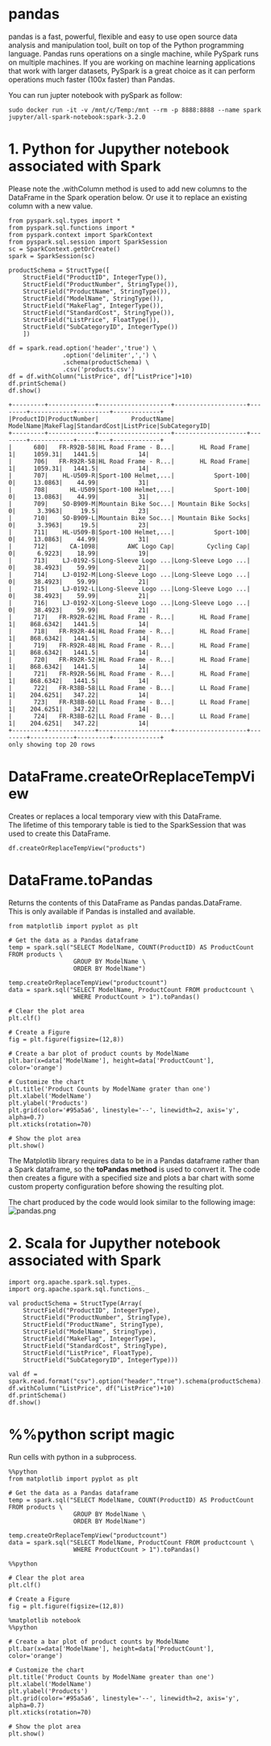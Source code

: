 # pandas
pandas is a fast, powerful, flexible and easy to use open source data analysis and manipulation tool, built on top of the Python programming language. Pandas runs operations on a single machine, while PySpark runs on multiple machines. If you are working on machine learning applications that work with larger datasets, PySpark is a great choice as it can perform operations much faster (100x faster) than Pandas.

You can run jupter notebook with pySpark as follow:
```
sudo docker run -it -v /mnt/c/Temp:/mnt --rm -p 8888:8888 --name spark jupyter/all-spark-notebook:spark-3.2.0
```

# 1. Python for Jupyther notebook associated with Spark
Please note the .withColumn method is used to add new columns to the DataFrame in the Spark operation below. Or use it to replace an existing column with a new value.
```
from pyspark.sql.types import *
from pyspark.sql.functions import *
from pyspark.context import SparkContext
from pyspark.sql.session import SparkSession
sc = SparkContext.getOrCreate()
spark = SparkSession(sc)

productSchema = StructType([
    StructField("ProductID", IntegerType()),
    StructField("ProductNumber", StringType()),
    StructField("ProductName", StringType()),
    StructField("ModelName", StringType()),
    StructField("MakeFlag", IntegerType()),
    StructField("StandardCost", StringType()),
    StructField("ListPrice", FloatType()),
    StructField("SubCategoryID", IntegerType())
    ])

df = spark.read.option('header','true') \
               .option('delimiter',',') \
               .schema(productSchema) \
               .csv('products.csv')
df = df.withColumn("ListPrice", df["ListPrice"]+10)
df.printSchema()
df.show()
```
```
+---------+-------------+--------------------+--------------------+--------+------------+---------+-------------+
|ProductID|ProductNumber|         ProductName|           ModelName|MakeFlag|StandardCost|ListPrice|SubCategoryID|
+---------+-------------+--------------------+--------------------+--------+------------+---------+-------------+
|      680|   FR-R92B-58|HL Road Frame - B...|       HL Road Frame|       1|     1059.31|   1441.5|           14|
|      706|   FR-R92R-58|HL Road Frame - R...|       HL Road Frame|       1|     1059.31|   1441.5|           14|
|      707|    HL-U509-R|Sport-100 Helmet,...|           Sport-100|       0|     13.0863|    44.99|           31|
|      708|      HL-U509|Sport-100 Helmet,...|           Sport-100|       0|     13.0863|    44.99|           31|
|      709|    SO-B909-M|Mountain Bike Soc...| Mountain Bike Socks|       0|      3.3963|     19.5|           23|
|      710|    SO-B909-L|Mountain Bike Soc...| Mountain Bike Socks|       0|      3.3963|     19.5|           23|
|      711|    HL-U509-B|Sport-100 Helmet,...|           Sport-100|       0|     13.0863|    44.99|           31|
|      712|      CA-1098|        AWC Logo Cap|         Cycling Cap|       0|      6.9223|    18.99|           19|
|      713|    LJ-0192-S|Long-Sleeve Logo ...|Long-Sleeve Logo ...|       0|     38.4923|    59.99|           21|
|      714|    LJ-0192-M|Long-Sleeve Logo ...|Long-Sleeve Logo ...|       0|     38.4923|    59.99|           21|
|      715|    LJ-0192-L|Long-Sleeve Logo ...|Long-Sleeve Logo ...|       0|     38.4923|    59.99|           21|
|      716|    LJ-0192-X|Long-Sleeve Logo ...|Long-Sleeve Logo ...|       0|     38.4923|    59.99|           21|
|      717|   FR-R92R-62|HL Road Frame - R...|       HL Road Frame|       1|    868.6342|   1441.5|           14|
|      718|   FR-R92R-44|HL Road Frame - R...|       HL Road Frame|       1|    868.6342|   1441.5|           14|
|      719|   FR-R92R-48|HL Road Frame - R...|       HL Road Frame|       1|    868.6342|   1441.5|           14|
|      720|   FR-R92R-52|HL Road Frame - R...|       HL Road Frame|       1|    868.6342|   1441.5|           14|
|      721|   FR-R92R-56|HL Road Frame - R...|       HL Road Frame|       1|    868.6342|   1441.5|           14|
|      722|   FR-R38B-58|LL Road Frame - B...|       LL Road Frame|       1|    204.6251|   347.22|           14|
|      723|   FR-R38B-60|LL Road Frame - B...|       LL Road Frame|       1|    204.6251|   347.22|           14|
|      724|   FR-R38B-62|LL Road Frame - B...|       LL Road Frame|       1|    204.6251|   347.22|           14|
+---------+-------------+--------------------+--------------------+--------+------------+---------+-------------+
only showing top 20 rows
```
# DataFrame.createOrReplaceTempView
Creates or replaces a local temporary view with this DataFrame.<br>
The lifetime of this temporary table is tied to the SparkSession that was used to create this DataFrame.
```
df.createOrReplaceTempView("products")
```
# DataFrame.toPandas
Returns the contents of this DataFrame as Pandas pandas.DataFrame.<br>
This is only available if Pandas is installed and available.
```
from matplotlib import pyplot as plt

# Get the data as a Pandas dataframe
temp = spark.sql("SELECT ModelName, COUNT(ProductID) AS ProductCount FROM products \
                  GROUP BY ModelName \
                  ORDER BY ModelName")

temp.createOrReplaceTempView("productcount")
data = spark.sql("SELECT ModelName, ProductCount FROM productcount \
                  WHERE ProductCount > 1").toPandas()
```
```
# Clear the plot area
plt.clf()

# Create a Figure
fig = plt.figure(figsize=(12,8))

# Create a bar plot of product counts by ModelName
plt.bar(x=data['ModelName'], height=data['ProductCount'], color='orange')

# Customize the chart
plt.title('Product Counts by ModelName grater than one')
plt.xlabel('ModelName')
plt.ylabel('Products')
plt.grid(color='#95a5a6', linestyle='--', linewidth=2, axis='y', alpha=0.7)
plt.xticks(rotation=70)

# Show the plot area
plt.show()
```
The Matplotlib library requires data to be in a Pandas dataframe rather than a Spark dataframe, so the **toPandas method** is used to convert it. The code then creates a figure with a specified size and plots a bar chart with some custom property configuration before showing the resulting plot.

The chart produced by the code would look similar to the following image:<br>
![pandas.png](https://github.com/developer-onizuka/pandas/blob/main/pandas.png)


# 2. Scala for Jupyther notebook associated with Spark
```
import org.apache.spark.sql.types._
import org.apache.spark.sql.functions._

val productSchema = StructType(Array(
    StructField("ProductID", IntegerType),
    StructField("ProductNumber", StringType),
    StructField("ProductName", StringType),
    StructField("ModelName", StringType),
    StructField("MakeFlag", IntegerType),
    StructField("StandardCost", StringType),
    StructField("ListPrice", FloatType),
    StructField("SubCategoryID", IntegerType)))

val df = spark.read.format("csv").option("header","true").schema(productSchema).load("products.csv")
df.withColumn("ListPrice", df("ListPrice")+10)
df.printSchema()
df.show()
```
# %%python script magic
Run cells with python in a subprocess.
```
%%python
from matplotlib import pyplot as plt

# Get the data as a Pandas dataframe
temp = spark.sql("SELECT ModelName, COUNT(ProductID) AS ProductCount FROM products \
                  GROUP BY ModelName \
                  ORDER BY ModelName")

temp.createOrReplaceTempView("productcount")
data = spark.sql("SELECT ModelName, ProductCount FROM productcount \
                  WHERE ProductCount > 1").toPandas()
```
```
%%python

# Clear the plot area
plt.clf()

# Create a Figure
fig = plt.figure(figsize=(12,8))
```
```
%matplotlib notebook
%%python

# Create a bar plot of product counts by ModelName
plt.bar(x=data['ModelName'], height=data['ProductCount'], color='orange')

# Customize the chart
plt.title('Product Counts by ModelName greater than one')
plt.xlabel('ModelName')
plt.ylabel('Products')
plt.grid(color='#95a5a6', linestyle='--', linewidth=2, axis='y', alpha=0.7)
plt.xticks(rotation=70)

# Show the plot area
plt.show()
```
